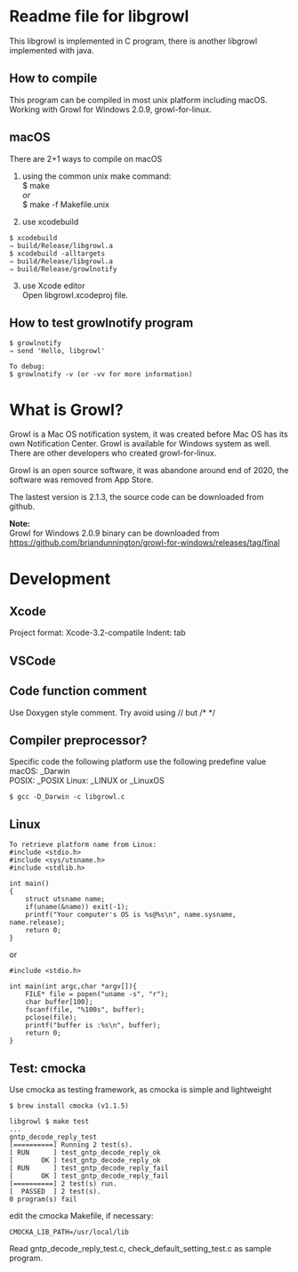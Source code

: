 Readme file for libgrowl
=====
This libgrowl is implemented in C program, there is another libgrowl implemented with java.

How to compile
-----
This program can be compiled in most unix platform including macOS. Working with Growl for Windows 2.0.9, growl-for-linux.

macOS
-----
There are 2+1 ways to compile on macOS

1. using the common unix make command:  
$ make  
_or_  
$ make -f Makefile.unix

2. use xcodebuild

```
$ xcodebuild
⇒ build/Release/libgrowl.a
$ xcodebuild -alltargets  
⇒ build/Release/libgrowl.a  
⇒ build/Release/growlnotify  
```  

3. use Xcode editor  
Open libgrowl.xcodeproj file.

How to test growlnotify program
-----

```
$ growlnotify
⇒ send 'Hello, libgrowl'

To debug:
$ growlnotify -v (or -vv for more information)
```

What is Growl?
=====
Growl is a Mac OS notification system, it was created before Mac OS has its own Notification Center. Growl is available for Windows system as well. There are other developers who created growl-for-linux.

Growl is an open source software, it was abandone around end of 2020, the software was removed from App Store.

The lastest version is 2.1.3, the source code can be downloaded from github.


**Note:**  
Growl for Windows 2.0.9 binary can be downloaded from https://github.com/briandunnington/growl-for-windows/releases/tag/final

Development
=====
Xcode
-----
Project format: Xcode-3.2-compatile
Indent: tab

VSCode
-----

Code function comment
-----
Use Doxygen style comment.
Try avoid using // but /* */

Compiler preprocessor?
-----
Specific code the following platform use the following predefine value  
macOS: _Darwin  
POSIX: _POSIX
Linux: _LINUX or _LinuxOS

    $ gcc -D_Darwin -c libgrowl.c

Linux
-----
```
To retrieve platform name from Linux:
#include <stdio.h>
#include <sys/utsname.h>
#include <stdlib.h>

int main()
{
	struct utsname name;
	if(uname(&name)) exit(-1);
	printf("Your computer's OS is %s@%s\n", name.sysname, name.release);
	return 0;
}
```
or
```
#include <stdio.h>

int main(int argc,char *argv[]){    
    FILE* file = popen("uname -s", "r");
    char buffer[100];
    fscanf(file, "%100s", buffer);
    pclose(file);
    printf("buffer is :%s\n", buffer);
    return 0;
}
```
Test: cmocka
-----
Use cmocka as testing framework, as cmocka is simple and lightweight

```
$ brew install cmocka (v1.1.5)

libgrowl $ make test
...
gntp_decode_reply_test
[==========] Running 2 test(s).
[ RUN      ] test_gntp_decode_reply_ok
[       OK ] test_gntp_decode_reply_ok
[ RUN      ] test_gntp_decode_reply_fail
[       OK ] test_gntp_decode_reply_fail
[==========] 2 test(s) run.
[  PASSED  ] 2 test(s).
0 program(s) fail
```

edit the cmocka Makefile, if necessary:

    CMOCKA_LIB_PATH=/usr/local/lib

Read gntp_decode_reply_test.c, check_default_setting_test.c as sample program.
